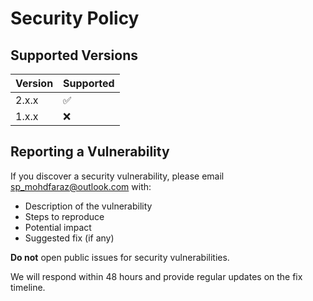 # Security Policy

## Supported Versions

| Version | Supported          |
| ------- | ------------------ |
| 2.x.x   | :white_check_mark: |
| 1.x.x   | :x:                |

## Reporting a Vulnerability

If you discover a security vulnerability, please email <sp_mohdfaraz@outlook.com> with:

- Description of the vulnerability
- Steps to reproduce
- Potential impact
- Suggested fix (if any)

**Do not** open public issues for security vulnerabilities.

We will respond within 48 hours and provide regular updates on the fix timeline.
